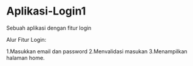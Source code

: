 # Aplikasi-Login1
Sebuah aplikasi dengan fitur login

Alur Fitur Login:

1.Masukkan email dan password
2.Menvalidasi masukan
3.Menampilkan halaman home.
